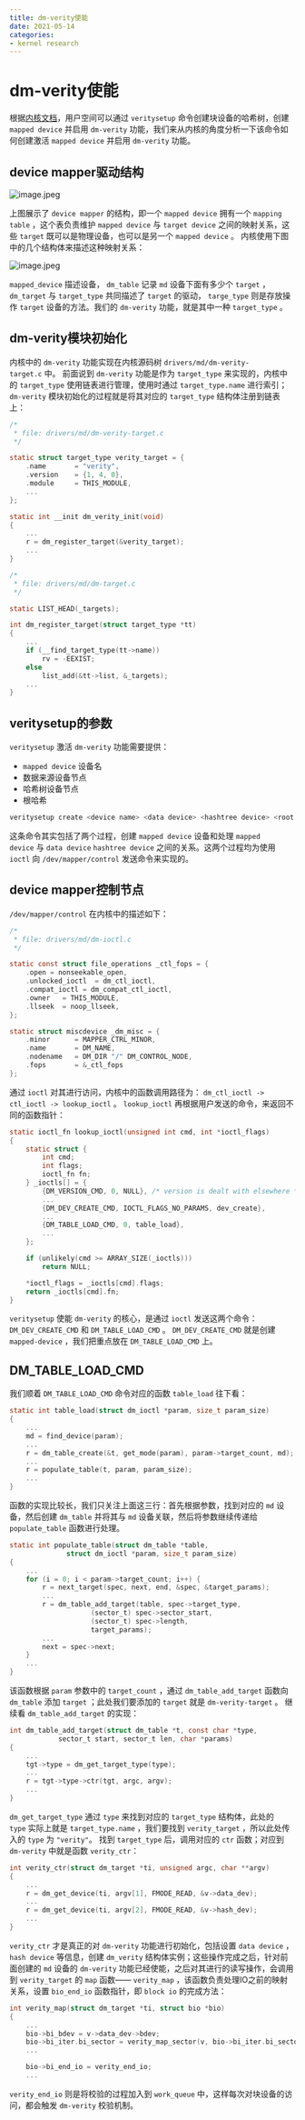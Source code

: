 ```yaml
---
title: dm-verity使能
date: 2021-05-14
categories:
- kernel research
---
```


# dm-verity使能

根据[内核文档](https://www.kernel.org/doc/html/latest/admin-guide/device-mapper/verity.html#example)，用户空间可以通过 `veritysetup` 命令创建块设备的哈希树，创建 `mapped device` 并启用 `dm-verity` 功能，我们来从内核的角度分析一下该命令如何创建激活 `mapped device` 并启用 `dm-verity` 功能。

## device mapper驱动结构

![image.jpeg](https://cdn.nlark.com/yuque/0/2021/jpeg/1679957/1620971139058-94938b70-2252-41dc-9919-0b2baf482e48.jpeg#height=576&id=LbJNA&name=image.jpeg&originHeight=631&originWidth=593&originalType=binary&size=54650&status=done&style=none&width=541)

上图展示了 `device mapper` 的结构，即一个 `mapped device` 拥有一个 `mapping table` ，这个表负责维护 `mapped device` 与 `target device` 之间的映射关系，这些 `target` 既可以是物理设备，也可以是另一个 `mapped device` 。
内核使用下图中的几个结构体来描述这种映射关系：

![image.jpeg](https://cdn.nlark.com/yuque/0/2021/jpeg/1679957/1620972275115-b1afc057-14ec-4c70-9edf-1ba76861b428.jpeg#height=683&id=pgOrG&name=image.jpeg&originHeight=683&originWidth=721&originalType=binary&size=156516&status=done&style=none&width=721)

`mapped_device` 描述设备， `dm_table` 记录 `md` 设备下面有多少个 `target` ， `dm_target` 与 `target_type` 共同描述了 `target` 的驱动， `targe_type` 则是存放操作 `target` 设备的方法。我们的 `dm-verity` 功能，就是其中一种 `target_type` 。

## dm-verity模块初始化

内核中的 `dm-verity` 功能实现在内核源码树 `drivers/md/dm-verity-target.c` 中。
前面说到 `dm-verity` 功能是作为 `target_type` 来实现的，内核中的 `target_type` 使用链表进行管理，使用时通过 `target_type.name` 进行索引； `dm-verity` 模块初始化的过程就是将其对应的 `target_type` 结构体注册到链表上：

```c
/*
 * file: drivers/md/dm-verity-target.c
 */

static struct target_type verity_target = {
	.name		= "verity",
	.version	= {1, 4, 0},
	.module		= THIS_MODULE,
	...
};

static int __init dm_verity_init(void)
{
	...
	r = dm_register_target(&verity_target);
	...
}
```
```c
/*
 * file: drivers/md/dm-target.c
 */

static LIST_HEAD(_targets);

int dm_register_target(struct target_type *tt)
{
	...
	if (__find_target_type(tt->name))
		rv = -EEXIST;
	else
		list_add(&tt->list, &_targets);
	...
}
```

## veritysetup的参数

`veritysetup` 激活 `dm-verity` 功能需要提供：

- `mapped device` 设备名
- 数据来源设备节点
- 哈希树设备节点
- 根哈希

```bash
veritysetup create <device name> <data device> <hashtree device> <root hash>
```

这条命令其实包括了两个过程，创建 `mapped device` 设备和处理 `mapped device` 与 `data device` `hashtree device` 之间的关系。这两个过程均为使用 `ioctl` 向 `/dev/mapper/control` 发送命令来实现的。

## device mapper控制节点
`/dev/mapper/control` 在内核中的描述如下：

```c
/*
 * file: drivers/md/dm-ioctl.c
 */

static const struct file_operations _ctl_fops = {
	.open = nonseekable_open,
	.unlocked_ioctl	 = dm_ctl_ioctl,
	.compat_ioctl = dm_compat_ctl_ioctl,
	.owner	 = THIS_MODULE,
	.llseek  = noop_llseek,
};

static struct miscdevice _dm_misc = {
	.minor		= MAPPER_CTRL_MINOR,
	.name  		= DM_NAME,
	.nodename	= DM_DIR "/" DM_CONTROL_NODE,
	.fops  		= &_ctl_fops
};
```

通过 `ioctl` 对其进行访问，内核中的函数调用路径为： `dm_ctl_ioctl -> ctl_ioctl -> lookup_ioctl` 。 `lookup_ioctl` 再根据用户发送的命令，来返回不同的函数指针：

```c
static ioctl_fn lookup_ioctl(unsigned int cmd, int *ioctl_flags)
{
	static struct {
		int cmd;
		int flags;
		ioctl_fn fn;
	} _ioctls[] = {
		{DM_VERSION_CMD, 0, NULL}, /* version is dealt with elsewhere */
		...
		{DM_DEV_CREATE_CMD, IOCTL_FLAGS_NO_PARAMS, dev_create},
        ...
		{DM_TABLE_LOAD_CMD, 0, table_load},
		...
	};

	if (unlikely(cmd >= ARRAY_SIZE(_ioctls)))
		return NULL;

	*ioctl_flags = _ioctls[cmd].flags;
	return _ioctls[cmd].fn;
}
```

`veritysetup` 使能 `dm-verity` 的核心，是通过 `ioctl` 发送这两个命令： `DM_DEV_CREATE_CMD` 和 `DM_TABLE_LOAD_CMD` 。 `DM_DEV_CREATE_CMD` 就是创建 `mapped-device` ，我们把重点放在 `DM_TABLE_LOAD_CMD` 上。
## DM_TABLE_LOAD_CMD
我们顺着 `DM_TABLE_LOAD_CMD` 命令对应的函数 `table_load` 往下看：

```c
static int table_load(struct dm_ioctl *param, size_t param_size)
{
	...
	md = find_device(param);
	...
	r = dm_table_create(&t, get_mode(param), param->target_count, md);
	...
	r = populate_table(t, param, param_size);
	...
}
```

函数的实现比较长，我们只关注上面这三行：首先根据参数，找到对应的 `md` 设备，然后创建 `dm_table` 并将其与 `md` 设备关联，然后将参数继续传递给 `populate_table` 函数进行处理。

```c
static int populate_table(struct dm_table *table,
			  struct dm_ioctl *param, size_t param_size)
{
	...
	for (i = 0; i < param->target_count; i++) {
		r = next_target(spec, next, end, &spec, &target_params);
		...
		r = dm_table_add_target(table, spec->target_type,
					(sector_t) spec->sector_start,
					(sector_t) spec->length,
					target_params);
		...
		next = spec->next;
	}
    ...
}
```

该函数根据 `param` 参数中的 `target_count` ，通过 `dm_table_add_target` 函数向 `dm_table` 添加 `target` ；此处我们要添加的 `target` 就是 `dm-verity-target` 。
继续看 `dm_table_add_target` 的实现：

```c
int dm_table_add_target(struct dm_table *t, const char *type,
			sector_t start, sector_t len, char *params)
{
	...
	tgt->type = dm_get_target_type(type);
	...
	r = tgt->type->ctr(tgt, argc, argv);
	...
}
```

`dm_get_target_type` 通过 `type` 来找到对应的 `target_type` 结构体，此处的 `type` 实际上就是 `target_type.name` ，我们要找到 `verity_target` ，所以此处传入的 `type` 为 `"verity"`。
找到 `target_type` 后，调用对应的 `ctr` 函数；对应到 `dm-verity` 中就是函数 `verity_ctr`：

```c
int verity_ctr(struct dm_target *ti, unsigned argc, char **argv)
{
	...
	r = dm_get_device(ti, argv[1], FMODE_READ, &v->data_dev);
	...
	r = dm_get_device(ti, argv[2], FMODE_READ, &v->hash_dev);
	...
}
```

`verity_ctr` 才是真正的对 `dm-verity` 功能进行初始化，包括设置 `data device` ， `hash device` 等信息，创建 `dm_verity` 结构体实例；这些操作完成之后，针对前面创建的 `md` 设备的 `dm-verity` 功能已经使能，之后对其进行的读写操作，会调用到 `verity_target` 的 `map` 函数—— `verity_map` ，该函数负责处理IO之前的映射关系，设置 `bio_end_io` 函数指针，即 `block io` 的完成方法：

```c
int verity_map(struct dm_target *ti, struct bio *bio)
{
    ...
	bio->bi_bdev = v->data_dev->bdev;
	bio->bi_iter.bi_sector = verity_map_sector(v, bio->bi_iter.bi_sector);
	...

	bio->bi_end_io = verity_end_io;
	...
```

`verity_end_io` 则是将校验的过程加入到 `work_queue` 中，这样每次对块设备的访问，都会触发 `dm-verity` 校验机制。
